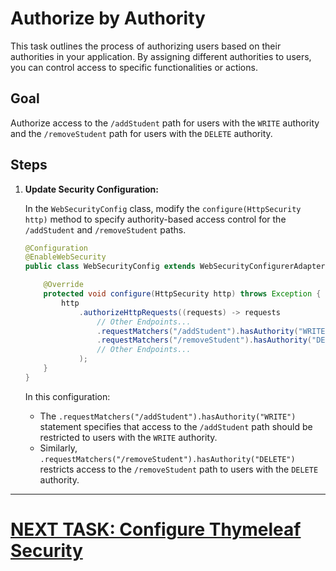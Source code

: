 # Authorize by Authority

This task outlines the process of authorizing users based on their authorities in your application. By assigning different authorities to users, you can control access to specific functionalities or actions.

## Goal

Authorize access to the `/addStudent` path for users with the `WRITE` authority and the `/removeStudent` path for users with the `DELETE` authority.

## Steps

1. **Update Security Configuration:**

   In the `WebSecurityConfig` class, modify the `configure(HttpSecurity http)` method to specify authority-based access control for the `/addStudent` and `/removeStudent` paths.

   ```java
   @Configuration
   @EnableWebSecurity
   public class WebSecurityConfig extends WebSecurityConfigurerAdapter {

       @Override
       protected void configure(HttpSecurity http) throws Exception {
           http
               .authorizeHttpRequests((requests) -> requests
                   // Other Endpoints...
                   .requestMatchers("/addStudent").hasAuthority("WRITE")
                   .requestMatchers("/removeStudent").hasAuthority("DELETE")
                   // Other Endpoints...
               );
       }
   }
   ```

   In this configuration:
    - The `.requestMatchers("/addStudent").hasAuthority("WRITE")` statement specifies that access to the `/addStudent` path should be restricted to users with the `WRITE` authority.
    - Similarly, `.requestMatchers("/removeStudent").hasAuthority("DELETE")` restricts access to the `/removeStudent` path to users with the `DELETE` authority.

---

# [NEXT TASK: Configure Thymeleaf Security](configure-thymeleaf-security.md)
